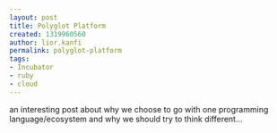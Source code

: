 ```yaml
---
layout: post
title: Polyglot Platform
created: 1319960560
author: lior.kanfi
permalink: polyglot-platform
tags:
- Incubator
- ruby
- cloud
---
```

<p>an interesting post about why we choose to go with one programming language/ecosystem and why we should try to think different...</p>
